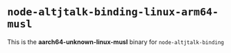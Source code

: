 # `node-altjtalk-binding-linux-arm64-musl`

This is the **aarch64-unknown-linux-musl** binary for `node-altjtalk-binding`
